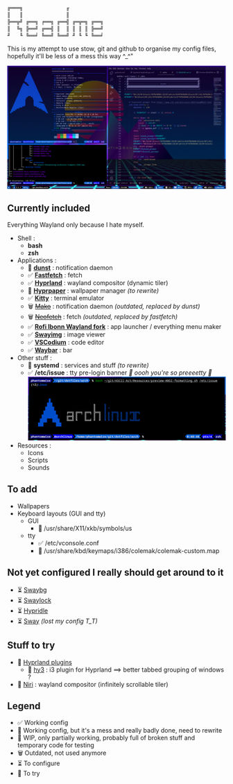```
╔═══╗              ╓            
║   ║              ║            
╠══╦╝ ╔══╗ ╒══╗ ╔══╣ ╔═╦═╗ ╔══╗ 
║  ╚╗ ╠══╝ ╔══╣ ║  ║ ║ ║ ║ ╠══╝ 
╜   ╙ ╚══╛ ╚══╝ ╚══╝ ╜ ╙ ╙ ╚══╛ 
```

This is my attempt to use stow, git and github to organise my config files, hopefully it'll be less of a mess this way ^_^"

![Hyprland Busy Workspace](https://raw.githubusercontent.com/Phantomwise/dotfiles/main/arch/screenshot-busy-workspace-2.png "Busy Workspace")

## Currently included

Everything Wayland only because I hate myself.

- Shell :
  - **bash**
  - **zsh**
- Applications :
  - 🚧 **[dunst](https://github.com/dunst-project/dunst)** : notification daemon
  - ✅ **[Fastfetch](https://github.com/fastfetch-cli/fastfetch)** : fetch
  - ✅ **[Hyprland](https://github.com/hyprwm/Hyprland)** : wayland compositor (dynamic tiler)
  - 💩 **[Hyprpaper](https://github.com/hyprwm/hyprpaper)** : wallpaper manager *(to rewrite)*
  - ✅ **[Kitty](https://sw.kovidgoyal.net/kitty/)** : terminal emulator
  - 🗑️ ~~[Mako](https://github.com/emersion/mako)~~ : notification daemon *(outdated, replaced by dunst)*
  - 🗑️ ~~[Neofetch](https://github.com/dylanaraps/neofetch)~~ : fetch *(outdated, replaced by fastfetch)*
  - ✅ **[Rofi lbonn Wayland fork](https://github.com/lbonn/rofi)** : app launcher / everything menu maker
  - ✅ **[Swayimg](https://github.com/artemsen/swayimg)** : image viewer
  - ✅ **[VSCodium](https://github.com/VSCodium/vscodium)** : code editor
  - ✅ **[Waybar](https://github.com/Alexays/Waybar)** : bar
- Other stuff :
  - 💩 **systemd** : services and stuff *(to rewrite)*
  - ✅ **/etc/issue** : tty pre-login banner *🎵 oooh you're so preeeetty 🎵*<BR />
![Preview of /etc/issue](https://raw.githubusercontent.com/Phantomwise/dotfiles/main/arch/screenshot-etc-issue-preview.png "/etc/issue")
- Resources :
  - Icons
  - Scripts
  - Sounds

## To add
- Wallpapers
- Keyboard layouts (GUI and tty)
  - GUI
    - 💩 /usr/share/X11/xkb/symbols/us
  - tty
    - ✅ /etc/vconsole.conf
    - 🚧 /usr/share/kbd/keymaps/i386/colemak/colemak-custom.map

## Not yet configured I really should get around to it
- ⏳ [Swaybg](https://github.com/swaywm/swaybg)
- ⏳ [Swaylock](https://github.com/swaywm/swaylock)
- ⏳ [Hypridle](https://github.com/hyprwm/hypridle)
- ⏳ [Sway](https://github.com/swaywm/sway) *(lost my config T_T)*

## Stuff to try
- 📌 [Hyprland plugins](https://github.com/hyprwm/hyprland-plugins)
  - 📌 [hy3](https://github.com/outfoxxed/hy3) : i3 plugin for Hyprland ==> better tabbed grouping of windows ?
- 📌 [Niri](https://github.com/YaLTeR/niri) : wayland compositor (infinitely scrollable tiler)

## Legend
- ✅ Working config
- 💩 Working config, but it's a mess and really badly done, need to rewrite
- 🚧 WIP, only partially working, probably full of broken stuff and temporary code for testing
- 🗑️ Outdated, not used anymore
- ⏳ To configure
- 📌 To try
